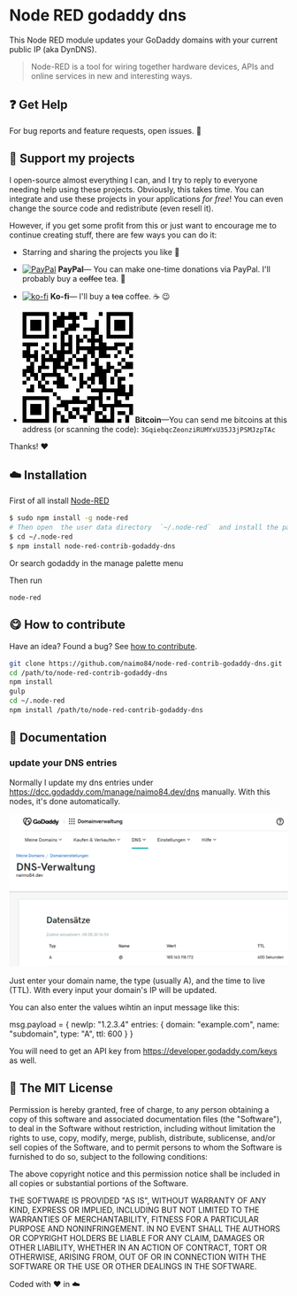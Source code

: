 # Node RED godaddy dns

This Node RED module updates your GoDaddy domains with your current public IP (aka DynDNS).

> Node-RED is a tool for wiring together hardware devices, APIs and online services in new and interesting ways.

## :question: Get Help

 For bug reports and feature requests, open issues. :bug: 

## :sparkling_heart: Support my projects

I open-source almost everything I can, and I try to reply to everyone needing help using these projects. Obviously,
this takes time. You can integrate and use these projects in your applications *for free*! You can even change the source code and redistribute (even resell it).

However, if you get some profit from this or just want to encourage me to continue creating stuff, there are few ways you can do it:

 - Starring and sharing the projects you like :rocket:
 - [![PayPal][badge_paypal]][paypal-donations] **PayPal**— You can make one-time donations via PayPal. I'll probably buy a ~~coffee~~ tea. :tea:
 
 - [![ko-fi](https://www.ko-fi.com/img/githubbutton_sm.svg)](https://ko-fi.com/T6T412CXA) **Ko-fi**— I'll buy a ~~tea~~ coffee. :coffee: :wink:
 - ![](./examples/bitcoin.png) **Bitcoin**—You can send me bitcoins at this address (or scanning the code): `3GqiebqcZeonziRUMYxU35J3jPSMJzpTAc`
 

Thanks! :heart:

## :cloud: Installation

First of all install [Node-RED](http://nodered.org/docs/getting-started/installation)

```sh
$ sudo npm install -g node-red
# Then open  the user data directory  `~/.node-red`  and install the package
$ cd ~/.node-red
$ npm install node-red-contrib-godaddy-dns
```

Or search godaddy in the manage palette menu

Then run

```
node-red
```

## :yum: How to contribute
Have an idea? Found a bug? See [how to contribute][contributing].

```sh
git clone https://github.com/naimo84/node-red-contrib-godaddy-dns.git
cd /path/to/node-red-contrib-godaddy-dns
npm install
gulp
cd ~/.node-red 
npm install /path/to/node-red-contrib-godaddy-dns
```

## :memo: Documentation

### update your DNS entries

Normally I update my dns entries under https://dcc.godaddy.com/manage/naimo84.dev/dns manually. With this nodes, it's done automatically. 

![](./examples/dns.png)

Just enter your domain name, the type (usually A), and the time to live (TTL). With every input your domain's IP will be updated.

You can also enter the values wihtin an input message like this:

msg.payload = {
    newIp: "1.2.3.4"
    entries: {
        domain: "example.com",
        name: "subdomain",
        type: "A",
        ttl: 600
    }
}

You will need to get an API key from https://developer.godaddy.com/keys as well.

## :scroll: The MIT License
Permission is hereby granted, free of charge, to any person obtaining a copy
of this software and associated documentation files (the "Software"), to deal in the Software without restriction, including without limitation the rights to use, copy, modify, merge, publish, distribute, sublicense, and/or sell copies of the Software, and to permit persons to whom the Software is furnished to do so, subject to the following conditions:

The above copyright notice and this permission notice shall be included in
all copies or substantial portions of the Software.

THE SOFTWARE IS PROVIDED "AS IS", WITHOUT WARRANTY OF ANY KIND, EXPRESS OR IMPLIED, INCLUDING BUT NOT LIMITED TO THE WARRANTIES OF MERCHANTABILITY, FITNESS FOR A PARTICULAR PURPOSE AND NONINFRINGEMENT. IN NO EVENT SHALL THE
AUTHORS OR COPYRIGHT HOLDERS BE LIABLE FOR ANY CLAIM, DAMAGES OR OTHER LIABILITY, WHETHER IN AN ACTION OF CONTRACT, TORT OR OTHERWISE, ARISING FROM, OUT OF OR IN CONNECTION WITH THE SOFTWARE OR THE USE OR OTHER DEALINGS IN THE SOFTWARE.

Coded with :heart: in :cloud:


[badge_brave]: ./examples/support_banner.png
[badge_paypal]: https://img.shields.io/badge/Donate-PayPal-blue.svg

[paypal-donations]: https://paypal.me/NeumannBenjamin
[brave]: https://brave.com/nai412
[contributing]: /CONTRIBUTING.md